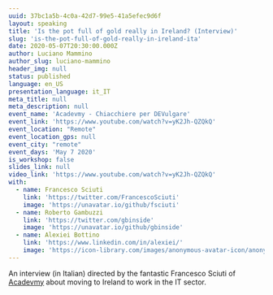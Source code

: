 ```yaml
---
uuid: 37bc1a5b-4c0a-42d7-99e5-41a5efec9d6f
layout: speaking
title: 'Is the pot full of gold really in Ireland? (Interview)'
slug: 'is-the-pot-full-of-gold-really-in-ireland-ita'
date: 2020-05-07T20:30:00.000Z
author: Luciano Mammino
author_slug: luciano-mammino
header_img: null
status: published
language: en_US
presentation_language: it_IT
meta_title: null
meta_description: null
event_name: 'Acadevmy - Chiacchiere per DEVulgare'
event_link: 'https://www.youtube.com/watch?v=yK2Jh-QZQkQ'
event_location: "Remote"
event_location_gps: null
event_city: "remote"
event_days: 'May 7 2020'
is_workshop: false
slides_link: null
video_link: 'https://www.youtube.com/watch?v=yK2Jh-QZQkQ'
with:
  - name: Francesco Sciuti
    link: 'https://twitter.com/FrancescoSciuti'
    image: 'https://unavatar.io/github/fsciuti'
  - name: Roberto Gambuzzi
    link: 'https://twitter.com/gbinside'
    image: 'https://unavatar.io/github/gbinside'
  - name: Alexiei Bottino
    link: 'https://www.linkedin.com/in/alexiei/'
    image: 'https://icon-library.com/images/anonymous-avatar-icon/anonymous-avatar-icon-4.jpg'
---
```


An interview (in Italian) directed by the fantastic Francesco Sciuti of [Acadevmy](https://www.acadevmy.it/introduction-en/) about moving to Ireland to work in the IT sector.